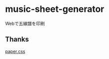 # music-sheet-generator

Webで五線譜を印刷

## Thanks

[paper.css](https://github.com/cognitom/paper-css)

